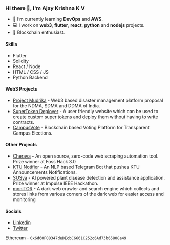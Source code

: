 ### Hi there 👋, I'm Ajay Krishna K V

- 🌱 I’m currently learning **DevOps** and **AWS**.
- 💻 I work on **web3**, **flutter**, **react**, **python** and **nodejs** projects.
- 💙 Blockchain enthusiast.

#### Skills

* Flutter
* Solidity
* React / Node
* HTML / CSS / JS
* Python Backend

#### Web3 Projects

* [Project Mudrika](https://github.com/Project-Mudrika) - Web3 based disaster management platform proposal for the NDMA, SDMA and DDMA of India.
* [SuperToken Deployer](https://devfolio.co/projects/supertoken-deployer-fa33) - A user friendly website which can be used to create custom super tokens and deploy them without having to write contracts.
* [CampusVote](https://github.com/AJAYK-01/CampusVote) - Blockchain based Voting Platform for Transparent Campus Elections.

#### Other Projects
* [Cherava](https://github.com/Roshan-R/Cherava) - An open source, zero-code web scraping automation tool. Prize winner at Foss Hack 3.0
* [KTU Notifier](https://github.com/AJAYK-01/KTU-Notifier) - An NLP based Telegram Bot that pushes KTU Announcements Notifications.
* [SUSya](https://github.com/AJAYK-01/SUSya) - AI powered plant disease detection and assistance application. Prize winner at Impulse IEEE Hackathon.
* [moniTOR](https://prezi.com/p/auxfffowx_s4/monitor-the-dark-web-crawler/) - A dark web crawler and search engine which collects and stores links from various corners of the dark web for easier access and monitoring

#### Socials
* [Linkedin](https://linkedin.com/in/ajaykkv)
* [Twitter](https://twitter.com/ajayk_kv_)

Ethereum - `0x6d60F08347deDEcbC6661C252c6Ad73b65808a49`
